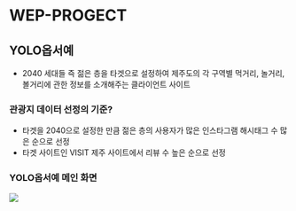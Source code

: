 # WEP-PROGECT

## YOLO옵서예
* 2040 세대들 즉 젊은 층을 타겟으로 설정하여 제주도의 각 구역별 먹거리, 놀거리, 볼거리에 관한 정보를 소개해주는 클라이언트 사이트

### 관광지 데이터 선정의 기준?
* 타겟을 2040으로 설정한 만큼 젊은 층의 사용자가 많은 인스타그램 해시태그 수 많은 순으로 선정
* 타겟 사이트인 VISIT 제주 사이트에서 리뷰 수 높은 순으로 선정

### YOLO옵서예 메인 화면
<img src = "https://user-images.githubusercontent.com/67010327/103849717-cacd0280-50e8-11eb-8c85-fd3c0dbe3b36.png">
